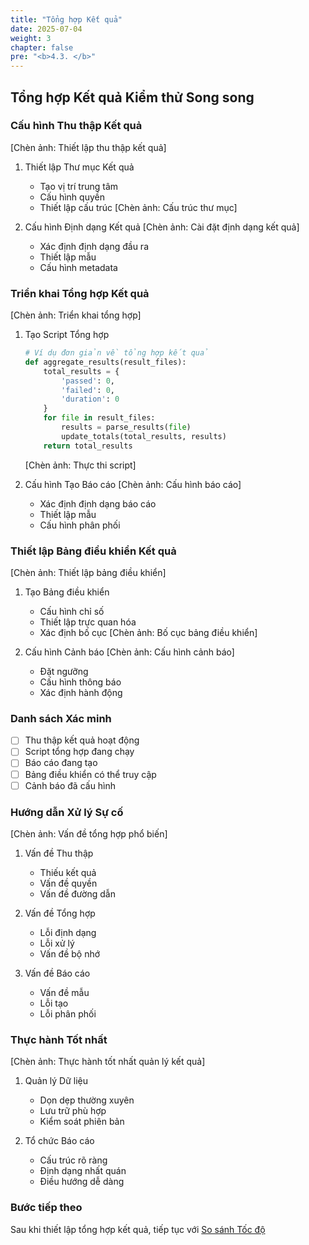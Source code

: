 ```yaml
---
title: "Tổng hợp Kết quả"
date: 2025-07-04
weight: 3
chapter: false
pre: "<b>4.3. </b>"
---
```


## Tổng hợp Kết quả Kiểm thử Song song

### Cấu hình Thu thập Kết quả
[Chèn ảnh: Thiết lập thu thập kết quả]
1. Thiết lập Thư mục Kết quả
   - Tạo vị trí trung tâm
   - Cấu hình quyền
   - Thiết lập cấu trúc
   [Chèn ảnh: Cấu trúc thư mục]

2. Cấu hình Định dạng Kết quả
   [Chèn ảnh: Cài đặt định dạng kết quả]
   - Xác định định dạng đầu ra
   - Thiết lập mẫu
   - Cấu hình metadata

### Triển khai Tổng hợp Kết quả
[Chèn ảnh: Triển khai tổng hợp]
1. Tạo Script Tổng hợp
   ```python
   # Ví dụ đơn giản về tổng hợp kết quả
   def aggregate_results(result_files):
       total_results = {
           'passed': 0,
           'failed': 0,
           'duration': 0
       }
       for file in result_files:
           results = parse_results(file)
           update_totals(total_results, results)
       return total_results
   ```
   [Chèn ảnh: Thực thi script]

2. Cấu hình Tạo Báo cáo
   [Chèn ảnh: Cấu hình báo cáo]
   - Xác định định dạng báo cáo
   - Thiết lập mẫu
   - Cấu hình phân phối

### Thiết lập Bảng điều khiển Kết quả
[Chèn ảnh: Thiết lập bảng điều khiển]
1. Tạo Bảng điều khiển
   - Cấu hình chỉ số
   - Thiết lập trực quan hóa
   - Xác định bố cục
   [Chèn ảnh: Bố cục bảng điều khiển]

2. Cấu hình Cảnh báo
   [Chèn ảnh: Cấu hình cảnh báo]
   - Đặt ngưỡng
   - Cấu hình thông báo
   - Xác định hành động

### Danh sách Xác minh
- [ ] Thu thập kết quả hoạt động
- [ ] Script tổng hợp đang chạy
- [ ] Báo cáo đang tạo
- [ ] Bảng điều khiển có thể truy cập
- [ ] Cảnh báo đã cấu hình

### Hướng dẫn Xử lý Sự cố
[Chèn ảnh: Vấn đề tổng hợp phổ biến]
1. Vấn đề Thu thập
   - Thiếu kết quả
   - Vấn đề quyền
   - Vấn đề đường dẫn

2. Vấn đề Tổng hợp
   - Lỗi định dạng
   - Lỗi xử lý
   - Vấn đề bộ nhớ

3. Vấn đề Báo cáo
   - Vấn đề mẫu
   - Lỗi tạo
   - Lỗi phân phối

### Thực hành Tốt nhất
[Chèn ảnh: Thực hành tốt nhất quản lý kết quả]
1. Quản lý Dữ liệu
   - Dọn dẹp thường xuyên
   - Lưu trữ phù hợp
   - Kiểm soát phiên bản

2. Tổ chức Báo cáo
   - Cấu trúc rõ ràng
   - Định dạng nhất quán
   - Điều hướng dễ dàng

### Bước tiếp theo
Sau khi thiết lập tổng hợp kết quả, tiếp tục với [So sánh Tốc độ](../4.4-compare-speed/)
